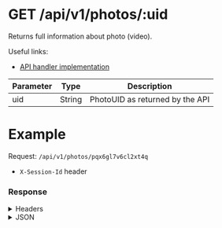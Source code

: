 # GET /api/v1/photos/:uid
Returns full information about photo (video). 

Useful links:
- [API handler implementation](https://github.com/photoprism/photoprism/blob/5076af297963/internal/api/photo.go#L42)

| Parameter | Type   | Description                     |
| --------- | ------ | ------------------------------- |
| uid       | String | PhotoUID as returned by the API |


# Example
Request: `/api/v1/photos/pqx6gl7v6cl2xt4q`
- `X-Session-Id` header

### Response
<details>
  <summary>Headers</summary>

  <br/>

  | Name              | Value                           |
  | ----------------- | ------------------------------- |
  | Content-Type      | application/json; charset=utf-8 |
  | Date              | Mon, 02 Aug 2021 13:22:58 GMT   |
  | Transfer-Encoding | chunked                         |
</details>  

<details>
  <summary>JSON</summary>

  <br/>

  ```json
  {
    "ID": 105,
    "TakenAt": "2021-02-20T01:29:16Z",
    "TakenAtLocal": "2021-02-20T01:29:16Z",
    "TakenSrc": "",
    "UID": "pqx6gl7v6cl2xt4q",
    "Type": "video",
    "TypeSrc": "",
    "Title": "Not a Cat",
    "TitleSrc": "",
    "Description": "",
    "DescriptionSrc": "",
    "Path": "videos",
    "Name": "20210220-012916-Not-A-Cat-2021",
    "OriginalName": "",
    "Stack": 0,
    "Favorite": false,
    "Private": false,
    "Scan": false,
    "Panorama": false,
    "TimeZone": "UTC",
    "PlaceID": "zz",
    "PlaceSrc": "",
    "CellID": "zz",
    "CellAccuracy": 0,
    "Altitude": 0,
    "Lat": 0,
    "Lng": 0,
    "Country": "zz",
    "Year": 2021,
    "Month": 2,
    "Day": 20,
    "Iso": 0,
    "Exposure": "",
    "FNumber": 0,
    "FocalLength": 0,
    "Quality": 3,
    "Resolution": 0,
    "Color": 0,
    "CameraID": 1,
    "CameraSerial": "",
    "CameraSrc": "",
    "LensID": 1,
    "Details": {
      "PhotoID": 105,
      "Keywords": "black, cat, videos",
      "KeywordsSrc": "",
      "Notes": "",
      "NotesSrc": "",
      "Subject": "",
      "SubjectSrc": "",
      "Artist": "",
      "ArtistSrc": "",
      "Copyright": "",
      "CopyrightSrc": "",
      "License": "",
      "LicenseSrc": "",
      "CreatedAt": "2021-08-01T20:22:19Z",
      "UpdatedAt": "2021-08-01T20:22:20Z"
    },
    "Camera": {
      "ID": 1,
      "Slug": "zz",
      "Name": "Unknown",
      "Make": "",
      "Model": "Unknown"
    },
    "Lens": {
      "ID": 1,
      "Slug": "zz",
      "Name": "Unknown",
      "Make": "",
      "Model": "Unknown",
      "Type": ""
    },
    "Cell": {
      "ID": "zz",
      "Name": "",
      "Category": "",
      "Place": {
        "PlaceID": "zz",
        "Label": "Unknown",
        "City": "Unknown",
        "State": "Unknown",
        "Country": "zz",
        "Keywords": "",
        "Favorite": false,
        "PhotoCount": 17,
        "CreatedAt": "2021-08-01T20:16:47Z",
        "UpdatedAt": "2021-08-01T20:16:47Z"
      },
      "CreatedAt": "2021-08-01T20:16:47Z",
      "UpdatedAt": "2021-08-01T20:16:47Z"
    },
    "Place": {
      "PlaceID": "zz",
      "Label": "Unknown",
      "City": "Unknown",
      "State": "Unknown",
      "Country": "zz",
      "Keywords": "",
      "Favorite": false,
      "PhotoCount": 17,
      "CreatedAt": "2021-08-01T20:16:47Z",
      "UpdatedAt": "2021-08-01T20:16:47Z"
    },
    "Files": [
      {
        "PhotoUID": "pqx6gl7v6cl2xt4q",
        "UID": "fqx6gl831oq12wil",
        "Name": "videos/20210220-012916-Not-A-Cat-2021.mp4.jpg",
        "Root": "sidecar",
        "OriginalName": "",
        "Hash": "cd78c8df6e40f522e71f160d063a947e7136292e",
        "Size": 22383,
        "Codec": "",
        "Type": "jpg",
        "Mime": "image/jpeg",
        "Primary": true,
        "Sidecar": false,
        "Missing": false,
        "Portrait": false,
        "Video": false,
        "Duration": 0,
        "Width": 480,
        "Height": 480,
        "Orientation": 1,
        "AspectRatio": 1,
        "MainColor": "black",
        "Colors": "001106451",
        "Luminance": "01281BEDA",
        "Diff": 687,
        "Chroma": 6,
        "Error": "",
        "ModTime": 1627849340,
        "CreatedAt": "2021-08-01T20:22:20Z",
        "CreatedIn": 295694700,
        "UpdatedAt": "2021-08-01T20:22:20Z",
        "UpdatedIn": 0
      },
      {
        "PhotoUID": "pqx6gl7v6cl2xt4q",
        "UID": "fqx6gl7j84d6qiyi",
        "Name": "videos/20210220-012916-Not-A-Cat-2021.mp4",
        "Root": "/",
        "OriginalName": "",
        "Hash": "51843134d75f4cbde534270cdd5954067f887ee6",
        "Size": 390094,
        "Codec": "avc1",
        "Type": "mp4",
        "Mime": "video/mp4",
        "Primary": false,
        "Sidecar": false,
        "Missing": false,
        "Portrait": false,
        "Video": true,
        "Duration": 5000000000,
        "Width": 480,
        "Height": 480,
        "Orientation": 1,
        "AspectRatio": 1,
        "MainColor": "black",
        "Colors": "001106451",
        "Luminance": "01281BEDA",
        "Diff": 687,
        "Chroma": 6,
        "Error": "",
        "ModTime": 1613784556,
        "CreatedAt": "2021-08-01T20:22:19Z",
        "CreatedIn": 38664500,
        "UpdatedAt": "2021-08-01T20:22:20Z",
        "UpdatedIn": 0
      }
    ],
    "Labels": [
      {
        "PhotoID": 105,
        "LabelID": 18,
        "LabelSrc": "image",
        "Uncertainty": 57,
        "Photo": null,
        "Label": {
          "ID": 18,
          "UID": "lqx6gf82dp687lar",
          "Slug": "cat",
          "CustomSlug": "cat",
          "Name": "Cat",
          "Priority": 5,
          "Favorite": false,
          "Description": "",
          "Notes": "",
          "PhotoCount": 6,
          "CreatedAt": "2021-08-01T20:18:44Z",
          "UpdatedAt": "2021-08-01T20:46:49Z"
        }
      }
    ],
    "CreatedAt": "2021-08-01T20:22:19Z",
    "UpdatedAt": "2021-08-01T20:22:20Z",
    "EditedAt": null,
    "CheckedAt": "2021-08-01T20:31:50Z",
    "DeletedAt": null
  }
  ```
</details>  
